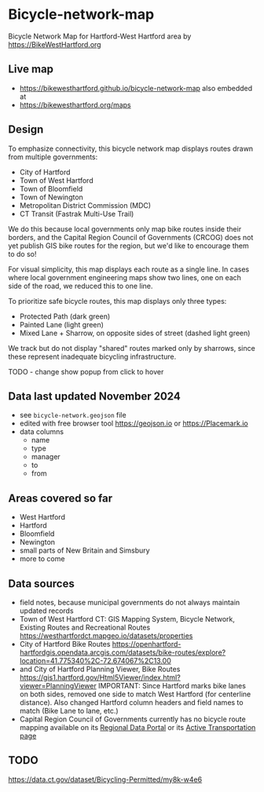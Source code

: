 # Bicycle-network-map
Bicycle Network Map for Hartford-West Hartford area by https://BikeWestHartford.org

## Live map
- https://bikewesthartford.github.io/bicycle-network-map
also embedded at
- https://bikewesthartford.org/maps

## Design
To emphasize connectivity, this bicycle network map displays routes drawn from multiple governments:
- City of Hartford
- Town of West Hartford
- Town of Bloomfield
- Town of Newington
- Metropolitan District Commission (MDC)
- CT Transit (Fastrak Multi-Use Trail)

We do this because local governments only map bike routes inside their borders, and the Capital Region Council of Governments (CRCOG) does not yet publish GIS bike routes for the region, but we'd like to encourage them to do so!

For visual simplicity, this map displays each route as a single line. In cases where local government engineering maps show two lines, one on each side of the road, we reduced this to one line.

To prioritize safe bicycle routes, this map displays only three types:
- Protected Path (dark green)
- Painted Lane (light green)
- Mixed Lane + Sharrow, on opposite sides of street (dashed light green)

We track but do not display "shared" routes marked only by sharrows, since these represent inadequate bicycling infrastructure.

TODO - change show popup from click to hover

## Data last updated November 2024
- see `bicycle-network.geojson` file
- edited with free browser tool https://geojson.io or https://Placemark.io
- data columns
  - name
  - type
  - manager
  - to
  - from

## Areas covered so far
- West Hartford
- Hartford
- Bloomfield
- Newington
- small parts of New Britain and Simsbury
- more to come

## Data sources
- field notes, because municipal governments do not always maintain updated records
- Town of West Hartford CT: GIS Mapping System, Bicycle Network, Existing Routes and Recreational Routes https://westhartfordct.mapgeo.io/datasets/properties
- City of Hartford Bike Routes https://openhartford-hartfordgis.opendata.arcgis.com/datasets/bike-routes/explore?location=41.775340%2C-72.674067%2C13.00  
- and City of Hartford Planning Viewer, Bike Routes https://gis1.hartford.gov/Html5Viewer/index.html?viewer=PlanningViewer
IMPORTANT: Since Hartford marks bike lanes on both sides, removed one side to match West Hartford (for centerline distance). Also changed Hartford column headers and field names to match (Bike Lane to lane, etc.)
- Capital Region Council of Governments currently has no bicycle route mapping available on its [Regional Data Portal](https://gis.crcog.org/portal/apps/sites/#/crcog-portal-site) or its [Active Transportation page](https://crcog.org/transportation-planning/multi-modal-planning/complete-streets-active-transportation/)

## TODO
https://data.ct.gov/dataset/Bicycling-Permitted/my8k-w4e6
